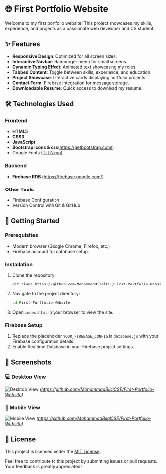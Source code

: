 # 🌐 **First Portfolio Website**  
Welcome to my first portfolio website! This project showcases my skills, experience, and projects as a passionate web developer and CS student.  


## ✨ **Features**  
- **Responsive Design**: Optimized for all screen sizes.  
- **Interactive Navbar**: Hamburger menu for small screens.  
- **Dynamic Typing Effect**: Animated text showcasing my roles.  
- **Tabbed Content**: Toggle between skills, experience, and education.  
- **Project Showcase**: Interactive cards displaying portfolio projects.  
- **Contact Form**: Firebase integration for message storage.  
- **Downloadable Resume**: Quick access to download my resume.  


## 🛠️ **Technologies Used**  
### **Frontend**  
- **HTML5**  
- **CSS3**  
- **JavaScript**  
- **Bootstrap icons & css**(https://getbootstrap.com/) 
- Google Fonts ([Tilt Neon](https://fonts.google.com/specimen/Tilt+Neon))  

### **Backend**  
- **Firebase RDB** (https://firebase.google.com/)  

### **Other Tools**  
- Firebase Configuration  
- Version Control with Git & GitHub  


## 🚀 **Getting Started**  

### **Prerequisites**  
- Modern browser (Google Chrome, Firefox, etc.)  
- Firebase account for database setup.  

### **Installation**  
1. Clone the repository:  
   ```bash
   git clone https://github.com/MohammadBilalCSE/First-Portfolio-Website.git
   ```  
2. Navigate to the project directory:  
   ```bash
   cd First-Portfolio-Website
   ```  
3. Open `index.html` in your browser to view the site.  

### **Firebase Setup**  
1. Replace the placeholder `YOUR_FIREBASE_CONFIG` in `database.js` with your Firebase configuration details.  
2. Enable Realtime Database in your Firebase project settings.  


## 📸 **Screenshots**  

### 💻 **Desktop View**  
![Desktop View](#) *(https://github.com/MohammadBilalCSE/First-Portfolio-Website)*  

### 📱 **Mobile View**  
![Mobile View](#) *(https://github.com/MohammadBilalCSE/First-Portfolio-Website)*  


## 📜 **License**  
This project is licensed under the [MIT License](LICENSE).  


Feel free to contribute to this project by submitting issues or pull requests. Your feedback is greatly appreciated!  
